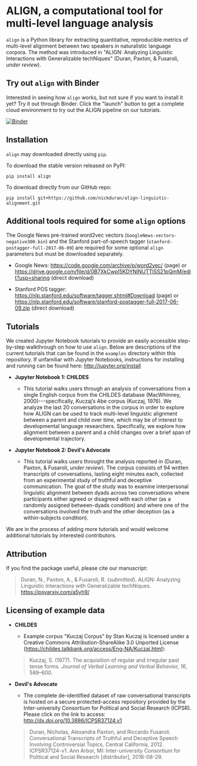 # ALIGN, a computational tool for multi-level language analysis

`align` is a Python library for extracting quantitative, reproducible
metrics of multi-level alignment between two speakers in naturalistic
language corpora. The method was introduced in "ALIGN: Analyzing
Linguistic Interactions with Generalizable techNiques" (Duran, Paxton, &
Fusaroli, *under review*).

## Try out `align` with Binder

Interested in seeing how `align` works, but not sure if you want to install it
yet? Try it out through Binder. Click the "launch" button to get a complete
cloud environment to try out the ALIGN pipeline on our tutorials.

[![Binder](https://mybinder.org/badge.svg)](https://mybinder.org/v2/gh/nickduran/align-linguistic-alignment/master)

## Installation

`align` may downloaded directly using `pip`.

To download the stable version released on PyPI:
```
pip install align
```

To download directly from our GitHub repo:
```
pip install git+https://github.com/nickduran/align-linguistic-alignment.git
```

## Additional tools required for some `align` options

The Google News pre-trained word2vec vectors (`GoogleNews-vectors-negative300.bin`)
and the Stanford part-of-speech tagger (`stanford-postagger-full-2017-06-09`)
are required for some optional `align` parameters but must be downloaded
separately.

* Google News: https://code.google.com/archive/p/word2vec/ (page) or
https://drive.google.com/file/d/0B7XkCwpI5KDYNlNUTTlSS21pQmM/edit?usp=sharing
(direct download)

* Stanford POS tagger: https://nlp.stanford.edu/software/tagger.shtml#Download (page)
or https://nlp.stanford.edu/software/stanford-postagger-full-2017-06-09.zip
(direct download)

## Tutorials

We created Jupyter Notebook tutorials to provide an easily accessible
step-by-step walkthrough on how to use `align`. Below are descriptions of the
current tutorials that can be found in the `examples` directory within this
repository. If unfamiliar with Jupyter Notebooks, instructions for installing
and running can be found here: http://jupyter.org/install

* **Jupyter Notebook 1: CHILDES**
    * This tutorial walks users through an analysis of conversations from a
      single English corpus from the CHILDES database (MacWhinney,
      2000)---specifically, Kuczaj’s Abe corpus (Kuczaj, 1976). We analyze the
      last 20 conversations in the corpus in order to explore how ALIGN can be
      used to track multi-level linguistic alignment between a parent and child
      over time, which may be of interest to developmental language researchers.
      Specifically, we explore how alignment between a parent and a child
      changes over a brief span of developmental trajectory.

* **Jupyter Notebook 2: Devil's Advocate**
    * This tutorial walks users throught the analysis reported in (Duran,
      Paxton, & Fusaroli, *under review*). The corpus consists of 94 written
      transcripts of conversations, lasting eight minutes each, collected from
      an experimental study of truthful and deceptive communication. The goal
      of the study was to examine interpersonal linguistic alignment between
      dyads across two conversations where participants either agreed or
      disagreed with each other (as a randomly assigned between-dyads condition)
      and where one of the conversations involved the truth and the other
      deception (as a within-subjects condition).

We are in the process of adding more tutorials and would welcome additional
tutorials by interested contributors.

## Attribution

If you find the package useful, please cite our manuscript:

>Duran, N., Paxton, A., & Fusaroli, R. (*submitted*). ALIGN: Analyzing
>    Linguistic Interactions with Generalizable techNiques. https://psyarxiv.com/a5yh9/

## Licensing of example data

* **CHILDES**
    * Example corpus "Kuczaj Corpus" by Stan Kuczaj is licensed under a
      Creative Commons Attribution-ShareAlike 3.0 Unported License
      (https://childes.talkbank.org/access/Eng-NA/Kuczaj.html):
    > Kuczaj, S. (1977). The acquisition of regular and irregular past tense
    >     forms. *Journal of Verbal Learning and Verbal Behavior, 16*, 589–600.

* **Devil's Advocate**
    * The complete de-identified dataset of raw conversational transcripts
      is hosted on a secure protected-access repository provided by the
      Inter-university Consortium for Political and Social Research
      (ICPSR). Please click on the link to access: http://dx.doi.org/10.3886/ICPSR37124.v1
     > Duran, Nicholas, Alexandra Paxton, and Riccardo
     >  Fusaroli. Conversational Transcripts of Truthful and
     >  Deceptive Speech Involving Controversial Topics,
     >  Central California, 2012. ICPSR37124-v1. Ann Arbor,
     >  MI: Inter-university Consortium for Political and
     >  Social Research [distributor], 2018-08-29.
